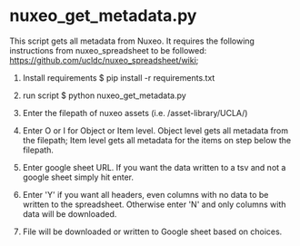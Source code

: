 # nuxeo_get_metadata.py

This script gets all metadata from Nuxeo. It requires the following instructions from nuxeo_spreadsheet to be followed: https://github.com/ucldc/nuxeo_spreadsheet/wiki;

1. Install requirements
        $ pip install -r requirements.txt

2. run script
        $ python nuxeo_get_metadata.py
        
3. Enter the filepath of nuxeo assets (i.e. /asset-library/UCLA/)

4. Enter O or I for Object or Item level. Object level gets all metadata from the filepath; 
Item level gets all metadata for the items on step below the filepath.

5. Enter google sheet URL. If you want the data written to a tsv and not a google sheet 
simply hit enter.

6. Enter 'Y' if you want all headers, even columns with no data to be written to the 
spreadsheet. Otherwise enter 'N' and only columns with data will be downloaded.

7. File will be downloaded or written to Google sheet based on choices.
